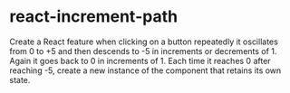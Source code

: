 # react-increment-path

Create a React feature when clicking on a button repeatedly it oscillates from 0 to +5 and then descends to -5 in increments or decrements of 1.
Again it goes back to 0 in increments of 1. 
Each time it reaches 0 after reaching -5, create a new instance of the component that retains its own state.
